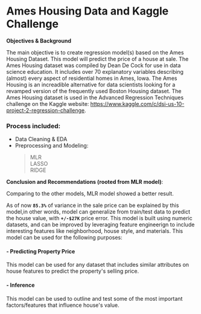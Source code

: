 
# Ames Housing Data and Kaggle Challenge


**Objectives & Background**

The main objective is to create regression model(s) based on the Ames Housing Dataset. This model will predict the price of a house at sale. The Ames Housing dataset was compiled by Dean De Cock for use in data science education. It includes over 70 explanatory variables describing (almost) every aspect of residential homes in Ames, Iowa. The Ames Housing is an increadible alternative for data scientists looking for a revamped version of the frequently used Boston Housing dataset.
The Ames Housing dataset is used in the Advanced Regression Techniques challenge on the Kaggle website: https://www.kaggle.com/c/dsi-us-10-project-2-regression-challenge. 

### Process included:<br>
- Data Cleaning & EDA<br>
- Preprocessing and Modeling:<br>
    >MLR<br> 
    >LASSO<br>
    > RIDGE<br>
  

**Conclusion and Recommendations (rooted from MLR model)**:

Comparing to the other models, MLR model showed a better result. 

As of now **`85.3%`** of variance in the sale price can be explained by this model,in other words, model can generalize from train/test data to predict the house value, with **`+/-$27K`** price error. This model is built using numeric datasets, and can be improved by leveraging feature engineerign to include interesting features like neighborhood, house style, and materials. 
This model can be used for the following purposes:

#### - Predicting Property Price
This model can be used for any dataset that includes similar attributes on house features to predict the property's selling price.

#### - Inference
This model can be used to outline and test some of the most important factors/features that influence house's value.
